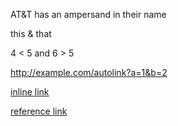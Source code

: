 AT&T has an ampersand in their name

this & that

4 < 5 and 6 > 5

<http://example.com/autolink?a=1&b=2>

[inline link](/script?a=1&b=2)

[reference link][1]

[1]: http://example.com/?a=1&b=2
